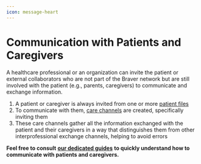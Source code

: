 ```yaml
---
icon: message-heart
---
```


# Communication with Patients and Caregivers

A healthcare professional or an organization can invite the patient or external collaborators who are not part of the Braver network but are still involved with the patient (e.g., parents, caregivers) to communicate and exchange information.

1. A patient or caregiver is always invited from one or more [patient files](patient-files.md)
2. To communicate with them, [care channels](care-channels.md) are created, specifically inviting them
3. These care channels gather all the information exchanged with the patient and their caregivers in a way that distinguishes them from other interprofessional exchange channels, helping to avoid errors

**Feel free to consult** [**our dedicated guides**](https://support-en.braver.net/guides/for-healthcare-workers/patient-and-caregivers) **to quickly understand how to communicate with patients and caregivers.**